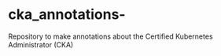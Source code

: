 # cka_annotations-
Repository to make annotations about the Certified Kubernetes Administrator (CKA)

